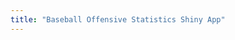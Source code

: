 ```yaml
---
title: "Baseball Offensive Statistics Shiny App"
---
```

<script>
top.window.location = 'https://danmalter.shinyapps.io/HR-Hitters';
</script>

